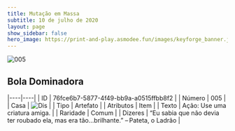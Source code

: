 ```yaml
---
title: Mutação em Massa
subtitle: 10 de julho de 2020
layout: page
show_sidebar: false
hero_image: https://print-and-play.asmodee.fun/images/keyforge_banner.jpg
---
```


![005](https://cdn.keyforgegame.com/media/card_front/pt/479_005_QRQ93X7RG4J9_pt.png)

## Bola Dominadora

|----|----|
| ID | 76fce6b7-5877-4f49-bb9a-a0515ffbb8f2 |
| Número | 005 |
| Casa | ![Dis](https://archonarcana.com/images/thumb/e/e8/Dis.png/22px-Dis.png "Dis") |
| Tipo | Artefato |
| Atributos | Item |
| Texto | Ação: Use uma criatura amiga. |
| Raridade | Comum |
| Dizeres | “Eu sabia que não devia ter roubado ela,   mas era tão…brilhante.” – Pateta, o Ladrão |
